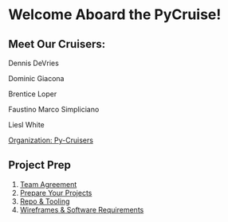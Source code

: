 # Welcome Aboard the PyCruise!  

## Meet Our Cruisers:  

Dennis DeVries  

Dominic Giacona  

Brentice Loper  

Faustino Marco Simpliciano  

Liesl White

[Organization: Py-Cruisers](https://github.com/Py-Cruisers)

## Project Prep  

1. [Team Agreement](project-preps/prep-1)
2. [Prepare Your Projects](project-preps/prep-2)
3. [Repo & Tooling](project-preps/prep-3)
4. [Wireframes & Software Requirements](project-preps/prep-4)
